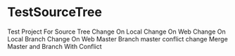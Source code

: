 # TestSourceTree
Test Project For Source Tree
Change On Local
Change On Web
Change On Local Branch
Change On Web Master Branch
master conflict change
Merge Master and Branch With Conflict